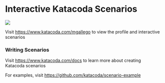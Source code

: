 # Interactive Katacoda Scenarios

[![](http://shields.katacoda.com/katacoda/mgallego/count.svg)](https://www.katacoda.com/mgallego "Get your profile on Katacoda.com")

Visit https://www.katacoda.com/mgallego to view the profile and interactive scenarios

### Writing Scenarios
Visit https://www.katacoda.com/docs to learn more about creating Katacoda scenarios

For examples, visit https://github.com/katacoda/scenario-example
